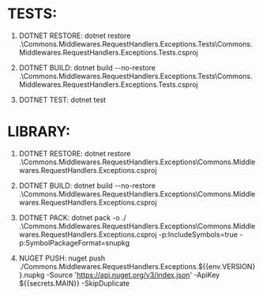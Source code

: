 # TESTS:

1. DOTNET RESTORE:
dotnet restore .\Commons.Middlewares.RequestHandlers.Exceptions.Tests\Commons.Middlewares.RequestHandlers.Exceptions.Tests.csproj

2. DOTNET BUILD:
dotnet build --no-restore .\Commons.Middlewares.RequestHandlers.Exceptions.Tests\Commons.Middlewares.RequestHandlers.Exceptions.Tests.csproj

3. DOTNET TEST:
dotnet test


# LIBRARY:

1. DOTNET RESTORE:
dotnet restore .\Commons.Middlewares.RequestHandlers.Exceptions\Commons.Middlewares.RequestHandlers.Exceptions.csproj

2. DOTNET BUILD:
dotnet build --no-restore .\Commons.Middlewares.RequestHandlers.Exceptions\Commons.Middlewares.RequestHandlers.Exceptions.csproj

3. DOTNET PACK:
dotnet pack -o ./ .\Commons.Middlewares.RequestHandlers.Exceptions\Commons.Middlewares.RequestHandlers.Exceptions.csproj -p:IncludeSymbols=true -p:SymbolPackageFormat=snupkg

4. NUGET PUSH:
nuget push ./Commons.Middlewares.RequestHandlers.Exceptions.${{env.VERSION}}.nupkg -Source 'https://api.nuget.org/v3/index.json' -ApiKey ${{secrets.MAIN}} -SkipDuplicate